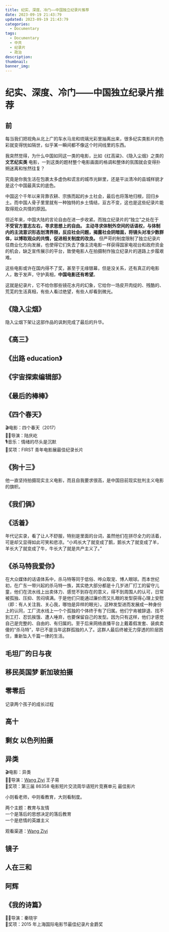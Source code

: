```yaml
---
title: 纪实、深度、冷门——中国独立纪录片推荐
date: 2023-09-19 21:43:79
updated: 2023-09-19 21:43:79
categories:
  - Documentary
tags:
  - Documentary
  - 中共
  - 纪录片
  - 政治
description: 
thumbnail: 
banner_img:
---
```


# 纪实、深度、冷门——中国独立纪录片推荐

## 前

每当我们把视角从北上广的车水马龙和琉璃光彩里抽离出来，很多纪实类影片的色彩就变得恍如隔世，似乎某一瞬间都不像这个时间线里的东西。  

我突然觉得，为什么中国如同这一类的电影，比如《红高粱》、《隐入尘烟》之类的 **文艺纪实类** 电影，一到这类的题材整个电影画面的格调和整体的氛围就会变得扑朔迷离和怅然往复？

究竟是你我生活在包裹太多虚伪和谎言的城市光鲜里，还是平淡清冷的县城样貌才是这个中国最真实的底色。

中国这个千年以来背靠农耕、宗族而起的乡土社会，最后也将落地归根，回归乡土。而中国人骨子里里就有一种独特的乡土情结，亘古不变，这也是这些纪录片能取得观众共情的原因。

但近年来，中国大陆的言论自由在进一步收紧。而独立纪录片的“独立”之处在于 **不受官方意志左右，寻求思想上的自由。 主动寻求体制外空间的话语权，与体制内的主流意识形态划清界限，反应社会问题，揭露社会阴暗面，将镜头对准少数群体，以博取观众的共情，促进相关制度的改良。** 但严苛的制度限制了独立纪录片往商业化方向发展，也使得它们失去了像主流电影一样获得国家电视台和政府资金的机会，缺乏宣传展示的平台，致使电影人在拍摄制作独立纪录片的道路上步履艰难。

这些电影或许在国内得不了奖，甚至于无缘银幕，但是没关系，还有真正的电影人，敢于发声，守护真相，**中国电影还有希望**。

这就是纪录片，它不给你那些镜花水月的幻象，它给你一场皮开肉绽的、残酷的、荒芜的生活真相，有些人看过绝望，有些人却看到微光。

## 《隐入尘烟》

隐入尘烟下架让这部作品的讽刺完成了最后的升华。

## 《高三》

## 《出路 education》

## 《宇宙探索编辑部》

## 《最后的棒棒》

## 《四个春天》

🎬电影：四个春天（2017）  
💁‍♂️导演：陆庆屹  
🎙️音乐：情绪的尽头是沉默  
🥇奖项：FIRST 青年电影展最佳纪录长片

## 《狗十三》

他一直坚持拍摄现实主义电影，而且自我要求很高，是中国目前现实批判主义电影的旗帜。

## 《我们俩》

## 《活着》

年代记实录，看了让人不舒服，特别是里面的台词，虽然他们在拼尽全力的活着，可是却又显得如此可笑和悲凉。“小鸡长大了就变成了鹅，鹅长大了就变成了羊，羊长大了就变成了牛，牛长大了就是共产主义了。”

## 《杀马特我爱你》

在大众媒体的话语体系中，杀马特等同于低俗、哗众取宠、博人眼球。而本世纪初，在广东一带兴起的杀马特一族，其实绝大部分都是十几岁进厂打工的留守儿童，他们在流水线上出卖体力、感觉不到存在的意义，得不到周围人的认可，日常被孤独、压抑、苦闷填满。于是他们只能通过廉价而又扎眼的发型获得心理上安慰（即：有人关注我、关心我，哪怕是异样的眼光）。这种发型进而发展成一种身份上的认同，工厂流水线上一个个孤独的个体终于有了归属。他们宁肯被辞退、找不到工打、忍饥挨饿、遭人唾弃，也要保留自己的发型。因为只有这样，他们才感觉自己是完整的、自由的、有归属的。至于后来网络直播平台上戴着假发套、装疯卖傻的“杀马特”，早已不是当年这群孤独的人了。这群人最后终被无力穿透的阶层困住，重新坠入千篇一律的生活。

## 毛坦厂的日与夜

## 移民英国梦 新加玻拍摄

## 零零后

记录两个孩子的成长过程

## 高十

## 剩女 以色列拍摄

## 异类

🎬电影：异类  
💁‍♂️导演：[Wang Ziyi](https://wangziyifilm.com/zh-Hans/about/) 王子易  
🥇奖项：第三届 86358 电影短片交流周华语短片竞赛单元 最佳影片

小则看老师，中则看教育，大则看制度。

两个主题：教育与友情  
一个是落后的思想决定的落后教育  
一个是悲情的英雄主义  

观看渠道：[Wang Ziyi](https://wangziyifilm.com/zh-Hans/)

## 镜子

## 人在三和

## 阿辉

## 《我的诗篇》

💁‍♂️导演：秦晓宇  
🥇奖项：2015 年上海国际电影节最佳纪录片金爵奖
